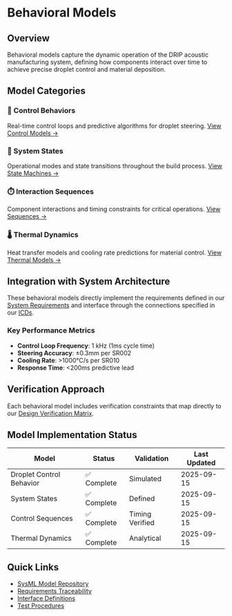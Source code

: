 # Behavioral Models

## Overview
Behavioral models capture the dynamic operation of the DRIP acoustic manufacturing system, defining how components interact over time to achieve precise droplet control and material deposition.

## Model Categories

### 🎯 Control Behaviors
Real-time control loops and predictive algorithms for droplet steering.
[View Control Models →](control-behavior.md)

### 🔄 System States  
Operational modes and state transitions throughout the build process.
[View State Machines →](system-states.md)

### ⏱️ Interaction Sequences
Component interactions and timing constraints for critical operations.
[View Sequences →](control-sequences.md)

### 🌡️ Thermal Dynamics
Heat transfer models and cooling rate predictions for material control.
[View Thermal Models →](thermal-dynamics.md)

## Integration with System Architecture

These behavioral models directly implement the requirements defined in our [System Requirements](../system/requirements.md) and interface through the connections specified in our [ICDs](../icds/index.md).

### Key Performance Metrics
- **Control Loop Frequency**: 1 kHz (1ms cycle time)
- **Steering Accuracy**: ±0.3mm per SR002
- **Cooling Rate**: >1000°C/s per SR010
- **Response Time**: <200ms predictive lead

## Verification Approach
Each behavioral model includes verification constraints that map directly to our [Design Verification Matrix](../verification/matrix.md).

## Model Implementation Status

| Model | Status | Validation | Last Updated |
|-------|--------|------------|--------------|
| Droplet Control Behavior | ✅ Complete | Simulated | 2025-09-15 |
| System States | ✅ Complete | Defined | 2025-09-15 |
| Control Sequences | ✅ Complete | Timing Verified | 2025-09-15 |
| Thermal Dynamics | ✅ Complete | Analytical | 2025-09-15 |

## Quick Links

- [SysML Model Repository](https://github.com/jnarwell/drip/tree/main/models/behavioral)
- [Requirements Traceability](../requirements/traceability.md)
- [Interface Definitions](../icds/index.md)
- [Test Procedures](../verification/procedures.md)